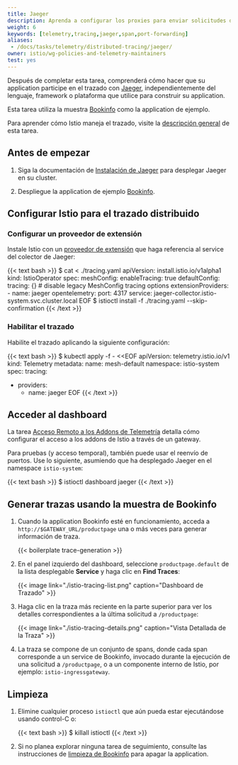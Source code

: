 ```yaml
---
title: Jaeger
description: Aprenda a configurar los proxies para enviar solicitudes de trazado a Jaeger.
weight: 6
keywords: [telemetry,tracing,jaeger,span,port-forwarding]
aliases:
 - /docs/tasks/telemetry/distributed-tracing/jaeger/
owner: istio/wg-policies-and-telemetry-maintainers
test: yes
---
```


Después de completar esta tarea, comprenderá cómo hacer que su application participe en el trazado con [Jaeger](https://www.jaegertracing.io/),
independientemente del lenguaje, framework o plataforma que utilice para construir su application.

Esta tarea utiliza la muestra [Bookinfo](/es/docs/examples/bookinfo/) como la application de ejemplo.

Para aprender cómo Istio maneja el trazado, visite la [descripción general](../overview/) de esta tarea.

## Antes de empezar

1.  Siga la documentación de [Instalación de Jaeger](/es/docs/ops/integrations/jaeger/#installation) para desplegar Jaeger en su cluster.

1.  Despliegue la application de ejemplo [Bookinfo](/es/docs/examples/bookinfo/#deploying-the-application).

## Configurar Istio para el trazado distribuido

### Configurar un proveedor de extensión

Instale Istio con un [proveedor de extensión](/es/docs/reference/config/istio.mesh.v1alpha1/#MeshConfig-ExtensionProvider) que haga referencia al service del colector de Jaeger:

{{< text bash >}}
$ cat <<EOF > ./tracing.yaml
apiVersion: install.istio.io/v1alpha1
kind: IstioOperator
spec:
  meshConfig:
    enableTracing: true
    defaultConfig:
      tracing: {} # disable legacy MeshConfig tracing options
    extensionProviders:
    - name: jaeger
      opentelemetry:
        port: 4317
        service: jaeger-collector.istio-system.svc.cluster.local
EOF
$ istioctl install -f ./tracing.yaml --skip-confirmation
{{< /text >}}

### Habilitar el trazado

Habilite el trazado aplicando la siguiente configuración:

{{< text bash >}}
$ kubectl apply -f - <<EOF
apiVersion: telemetry.istio.io/v1
kind: Telemetry
metadata:
  name: mesh-default
  namespace: istio-system
spec:
  tracing:
  - providers:
    - name: jaeger
EOF
{{< /text >}}

## Acceder al dashboard

La tarea [Acceso Remoto a los Addons de Telemetría](/es/docs/tasks/observability/gateways) detalla cómo configurar el acceso a los addons de Istio a través de un gateway.

Para pruebas (y acceso temporal), también puede usar el reenvío de puertos. Use lo siguiente, asumiendo que ha desplegado Jaeger en el namespace `istio-system`:

{{< text bash >}}
$ istioctl dashboard jaeger
{{< /text >}}

## Generar trazas usando la muestra de Bookinfo

1.  Cuando la application Bookinfo esté en funcionamiento, acceda a `http://$GATEWAY_URL/productpage` una o más veces
    para generar información de traza.

    {{< boilerplate trace-generation >}}

1.  En el panel izquierdo del dashboard, seleccione `productpage.default` de la lista desplegable **Service** y haga clic en
    **Find Traces**:

    {{< image link="./istio-tracing-list.png" caption="Dashboard de Trazado" >}}

1.  Haga clic en la traza más reciente en la parte superior para ver los detalles correspondientes a la
    última solicitud a `/productpage`:

    {{< image link="./istio-tracing-details.png" caption="Vista Detallada de la Traza" >}}

1.  La traza se compone de un conjunto de spans,
    donde cada span corresponde a un service de Bookinfo, invocado durante la ejecución de una solicitud a `/productpage`, o
    a un componente interno de Istio, por ejemplo: `istio-ingressgateway`.

## Limpieza

1.  Elimine cualquier proceso `istioctl` que aún pueda estar ejecutándose usando control-C o:

    {{< text bash >}}
    $ killall istioctl
    {{< /text >}}

1.  Si no planea explorar ninguna tarea de seguimiento, consulte las
    instrucciones de [limpieza de Bookinfo](/es/docs/examples/bookinfo/#cleanup)
    para apagar la application.
